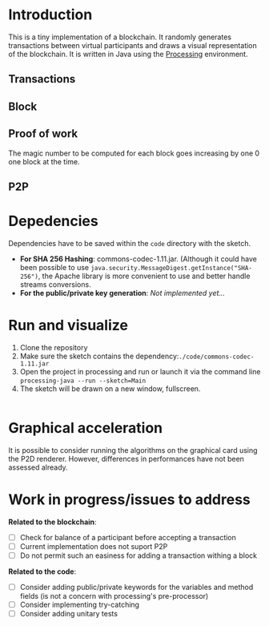 # Introduction

This is a tiny implementation of a blockchain. It randomly generates transactions between virtual participants and draws a visual representation of the blockchain. It is written in Java using the [Processing](https://processing.org/) environment. 

## Transactions

## Block

## Proof of work

The magic number to be computed for each block goes increasing by one 0 one block at the time.

## P2P

# Depedencies

Dependencies have to be saved within the `code` directory with the sketch.

* **For SHA 256 Hashing**: commons-codec-1.11.jar. (Although it could have been possible to use `java.security.MessageDigest.getInstance("SHA-256")`, the Apache library is more convenient to use and better handle streams conversions.
* **For the public/private key generation**: *Not implemented yet...*

# Run and visualize

1. Clone the repository
1. Make sure the sketch contains the  dependency:`./code/commons-codec-1.11.jar` 
1. Open the project in processing and run or launch it via the command line `processing-java --run --sketch=Main`
1. The sketch will be drawn on a new window, fullscreen.

![]()

# Graphical acceleration

It is possible to consider running the algorithms on the graphical card using the P2D renderer. However, differences in performances have not been assessed already. 

# Work in progress/issues to address

**Related to the blockchain**:

- [ ] Check for balance of a participant before accepting a transaction
- [ ] Current implementation does not suport P2P
- [ ] Do not permit such an easiness for adding a transaction withing a block

**Related to the code**:

- [ ] Consider adding public/private keywords for the variables and method fields (is not a concern with processing's pre-processor)
- [ ] Consider implementing try-catching
- [ ] Consider adding unitary tests